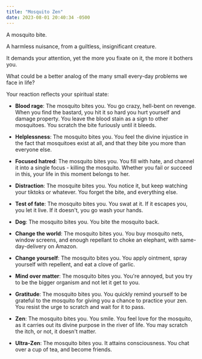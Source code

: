 ```yaml
---
title: "Mosquito Zen"
date: 2023-08-01 20:40:34 -0500
---
```


A mosquito bite.

A harmless nuisance, from a guiltless, insignificant creature.

It demands your attention, yet the more you fixate on it, the more it bothers you.

What could be a better analog of the many small every-day problems we face in life?

Your reaction reflects your spiritual state:

- **Blood rage**: The mosquito bites you. You go crazy, hell-bent on revenge. When you find the bastard, you hit it so hard you hurt yourself and damage property. You leave the blood stain as a sign to other mosquitoes. You scratch the bite furiously until it bleeds.

- **Helplessness**: The mosquito bites you. You feel the divine injustice in the fact that mosquitoes exist at all, and that they bite you more than everyone else.

- **Focused hatred**: The mosquito bites you. You fill with hate, and channel it into a single focus - killing the mosquito. Whether you fail or succeed in this, your life in this moment belongs to her.

- **Distraction**: The mosquite bites you. You notice it, but keep watching your tiktoks or whatever. You forget the bite, and everything else.

- **Test of fate**: The mosquito bites you. You swat at it. If it escapes you, you let it live. If it doesn't, you go wash your hands.

- **Dog**: The mosquito bites you. You bite the mosquito back.

- **Change the world**: The mosquito bites you. You buy mosquito nets, window screens, and enough repellant to choke an elephant, with same-day-delivery on Amazon. 

- **Change yourself**: The mosquito bites you. You apply ointment, spray yourself with repellent, and eat a clove of garlic.

- **Mind over matter**: The mosquito bites you. You're annoyed, but you try to be the bigger organism and not let it get to you.

- **Gratitude**: The mosquito bites you. You quickly remind yourself to be grateful to the mosquito for giving you a chance to practice your zen. You resist the urge to scratch and wait for it to pass.

- **Zen**: The mosquito bites you. You smile. You feel love for the mosquito, as it carries out its divine purpose in the river of life. You may scratch the itch, or not, it doesn't matter.

- **Ultra-Zen**: The mosquito bites you. It attains consciousness. You chat over a cup of tea, and become friends.


